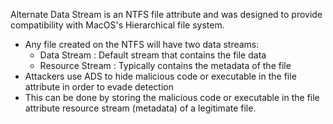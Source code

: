 Alternate Data Stream is an NTFS file attribute and was designed to provide compatibility with MacOS's Hierarchical file system.
- Any file created on the NTFS will have two data streams:
	- Data Stream : Default stream that contains the file data
	- Resource Stream : Typically contains the metadata of the file
- Attackers use ADS to hide malicious code or executable in the file attribute in order to evade detection
- This can be done by storing the malicious code or executable in the file attribute resource stream (metadata) of a legitimate file.